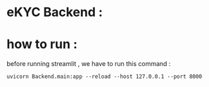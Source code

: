 # eKYC Backend :

# how to run :
before running streamlit , we have to run this command :
```
uvicorn Backend.main:app --reload --host 127.0.0.1 --port 8000
```